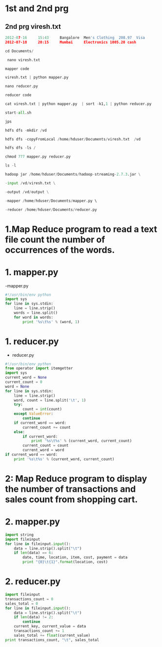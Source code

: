 # 1st and 2nd prg
## 2nd prg viresh.txt
```py
2012-07-16     15:43	 Bangalore	Men's Clothing	208.97	Visa	
2012-07-18     20:15	 Mumbai  	Electronics	1005.20	cash
```
```py
cd Documents/
```
```py
 nano viresh.txt 
```
```py
mapper code
```
```py
viresh.txt | python mapper.py 
```
```py
nano reducer.py
```
```py
reducer code
```
```py
cat viresh.txt | python mapper.py  | sort -k1,1 | python reducer.py 
```
```py
start-all.sh
```
```py
jps
```
```py
hdfs dfs -mkdir /vd
```
```py
hdfs dfs -copyFromLocal /home/hduser/Documents/viresh.txt  /vd
```
```py
hdfs dfs -ls /
```
```py
chmod 777 mapper.py reducer.py 
```
```py
ls -l
```
```py
hadoop jar /home/hduser/Documents/hadoop-streaming-2.7.3.jar \
```
```py
-input /vd/viresh.txt \
```
```py
-output /vd/output \
```
```py
-mapper /home/hduser/Documents/mapper.py \	
```
```py
-reducer /home/hduser/Documents/reducer.py 
```

# 1.Map Reduce program to read a text file count the number of occurrences of the words.

# 1. mapper.py

-mapper.py

```py
#!/usr/bin/env python
import sys
for line in sys.stdin:
    line = line.strip()
    words = line.split()
    for word in words:
        print '%s\t%s' % (word, 1)

```

# 1. reducer.py

- reducer.py

```py
#!/usr/bin/env python
from operator import itemgetter
import sys
current_word = None
current_count = 0
word = None
for line in sys.stdin:
    line = line.strip()
    word, count = line.split('\t', 1)
    try:
        count = int(count)
    except ValueError:
        continue
    if current_word == word:
        current_count += count
    else:
        if current_word:
            print '%s\t%s' % (current_word, current_count)
        current_count = count
        current_word = word
if current_word == word:
    print '%s\t%s' % (current_word, current_count)

```
# 
# 2: Map Reduce program to display the number of transactions and sales count from shopping cart.

# 2. mapper.py

```py
import string
import fileinput
for line in fileinput.input():
    data = line.strip().split("\t")
    if len(data) == 6:
        date, time, location, item, cost, payment = data
        print "{0}\t{1}".format(location, cost)
```

# 2. reducer.py

```py
import fileinput
transactions_count = 0
sales_total = 0
for line in fileinput.input():
    data = line.strip().split("\t")    
    if len(data) != 2:
        continue
    current_key, current_value = data
    transactions_count += 1
    sales_total += float(current_value)
print transactions_count, "\t", sales_total

```
